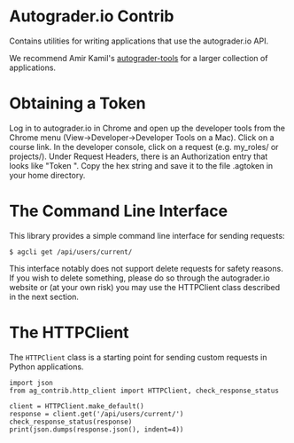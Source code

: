 # Autograder.io Contrib
Contains utilities for writing applications that use the autograder.io API.

We recommend Amir Kamil's [autograder-tools](https://gitlab.eecs.umich.edu/akamil/autograder-tools/tree/master) for a larger collection of applications.

# Obtaining a Token
Log in to autograder.io in Chrome and open up the developer tools
from the Chrome menu (View->Developer->Developer Tools on a Mac).
Click on a course link. In the developer console, click on a request
(e.g. my_roles/ or projects/). Under Request Headers, there is an
Authorization entry that looks like "Token ". Copy
the hex string and save it to the file .agtoken in your home
directory.

# The Command Line Interface
This library provides a simple command line interface for sending requests:
```
$ agcli get /api/users/current/
```

This interface notably does not support delete requests for safety reasons. If you wish to delete something, please do so through the autograder.io website or (at your own risk) you may use the HTTPClient class described in the next section.

# The HTTPClient
The `HTTPClient` class is a starting point for sending custom requests in Python applications.
```
import json
from ag_contrib.http_client import HTTPClient, check_response_status

client = HTTPClient.make_default()
response = client.get('/api/users/current/')
check_response_status(response)
print(json.dumps(response.json(), indent=4))
```
